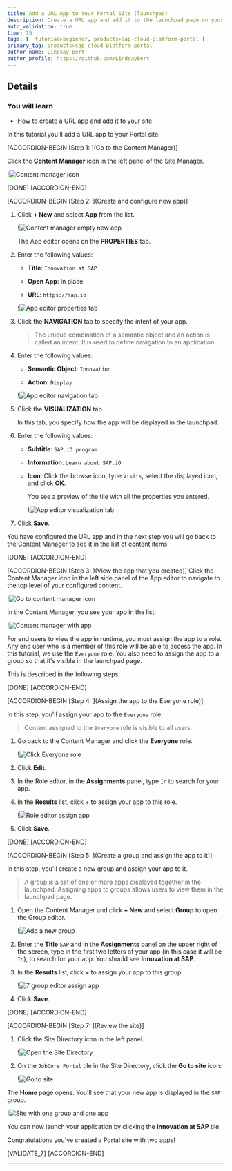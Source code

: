 ```yaml
---
title: Add a URL App to Your Portal Site (launchpad)
description: Create a URL app and add it to the launchpad page on your Portal site.
auto_validation: true
time: 15
tags: [  tutorial>beginner, products>sap-cloud-platform-portal ]
primary_tag: products>sap-cloud-platform-portal
author_name: Lindsay Bert
author_profile: https://github.com/LindsayBert 
---
```



## Details
### You will learn
  - How to create a URL app and add it to your site

In this tutorial you'll add a URL app to your Portal site.

[ACCORDION-BEGIN [Step 1: ](Go to the Content Manager)]

Click the **Content Manager** icon in the left panel of the Site Manager.

!![Content manager icon](1-content-manager-icon.png)

[DONE]
[ACCORDION-END]

[ACCORDION-BEGIN [Step 2: ](Create and configure new app)]


1. Click **+ New** and select **App** from the list.

    !![Content manager empty new app](2-content-manager-empty-new-app.png)

    The App editor opens on the  **PROPERTIES** tab.

2. Enter the following values:

    * **Title**: `Innovation at SAP`

    * **Open App**: In place

    * **URL**:  `https://sap.io`

    !![App editor properties tab](3-app-editor-properties.png)

3. Click the **NAVIGATION** tab to specify the intent of your app.

    > The unique combination of a semantic object and an action is called an intent. It is used to define navigation to an application.

4. Enter the following values:

     * **Semantic Object**: `Innovation`

     * **Action**:  `Display`

    !![App editor navigation tab](4-app-editor-navigation.png)

5. Click the **VISUALIZATION** tab.

    In this tab, you specify how the app will be displayed in the launchpad.

6.  Enter the following values:

    * **Subtitle**: `SAP.iO program `

    * **Information**:  `Learn about SAP.iO`

    * **Icon**: Click the browse icon, type `Visits`, select the displayed icon, and click **OK**.

      You see a preview of the tile with all the properties you entered.

      !![App editor visualization tab](5-app-editor-visualization.png)

7.  Click **Save**.

You have configured the URL app and in the next step you will go back to the Content Manager to see it in the list of content items.



[DONE]
[ACCORDION-END]

[ACCORDION-BEGIN [Step 3: ](View the app that you created)]
Click the Content Manager icon in the left side panel of the App editor to navigate to the top level of your configured content.

!![Go to content manager icon](6-go-to-content-manager-icon.png)

In the Content Manager, you see your app in the list:

!![Content manager with app](6-content-manager-with-app.png)


For end users to view the app in runtime, you must assign the app to a role. Any end user who is a member of this role will be able to access the app. In this tutorial, we use the `Everyone` role.  You also need to assign the app to a group so that it's visible in the launchpad page.

This is described in the following steps.

[DONE]
[ACCORDION-END]

[ACCORDION-BEGIN [Step 4: ](Assign the app to the Everyone role)]

In this step, you'll assign your app to the `Everyone` role.

>Content assigned to the `Everyone` role is visible to all users.

1. Go back to the Content Manager and click the **Everyone** role.

    !![Click Everyone role](8-everyone-role.png)

2. Click **Edit**.

3. In the Role editor, in the **Assignments** panel, type `In` to search for your app.

4. In the **Results** list, click + to assign your app to this role.

    !![Role editor assign app](8-role-editor-assign-app.png)

5. Click **Save**.

[DONE]
[ACCORDION-END]

[ACCORDION-BEGIN [Step 5: ](Create a group and assign the app to it)]

In this step, you'll create a new group and assign your app to it.

>A group is a set of one or more apps displayed together in the launchpad. Assigning apps to groups allows users to view them in the launchpad page.

1. Open the Content Manager and click **+ New** and select **Group** to open the Group editor.

    !![Add a new group](7-add-group.png)

2. Enter the **Title** `SAP` and in the **Assignments** panel on the upper right of the screen, type in the first two letters of your app (in this case it will be `In`), to search for your app. You should see **Innovation at SAP**.

3. In the **Results** list, click + to assign your app to this group.

    !![7 group editor assign app](7-group-editor-assign-app.png)

4. Click **Save**.

[DONE]
[ACCORDION-END]



[ACCORDION-BEGIN [Step 7: ](Review the site)]

1. Click the Site Directory icon in the left panel.

    !![Open the Site Directory](8a-open-site-directory.png)

2. On the `JobCore Portal` tile in the Site Directory, click the  **Go to site** icon:

    !![Go to site](9-go-to-site-icon.png)

The **Home** page opens. You'll see that your new app is displayed in the `SAP` group.

!![Site with one group and one app](10-site-with-groups.png)

You can now launch your application by clicking the **Innovation at SAP** tile.

Congratulations you've created a Portal site with two apps!

[VALIDATE_7]
[ACCORDION-END]



---
